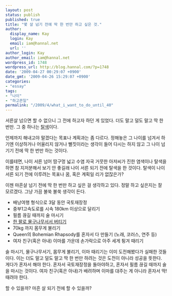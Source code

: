 ```yaml
---
layout: post
status: publish
published: true
title: "몇 살 넘기 전에 딱 한 번만 하고 싶은 것."
author:
  display_name: Kay
  login: Kay
  email: iam@hannal.net
  url: ''
author_login: Kay
author_email: iam@hannal.net
wordpress_id: 1748
wordpress_url: http://blog.hannal.com/?p=1748
date: '2009-04-27 00:29:07 +0900'
date_gmt: '2009-04-26 15:29:07 +0900'
categories:
- "essay"
tags:
- "나이"
- "하고픈일"
permalink: "/2009/4/what_i_want_to_do_until_40"
---
```

<p>서른살 넘으면 할 수 없으니 그 전에 하고자 하던 게 있었다. 더도 말고 덜도 말고 딱 한 번만. 그 중 하나는 <a href="http://blog.hannal.com/my_yellow_hair_2007/">탈색</a>이다.</p>
<p>언제까지 해내고야 말겠다는 목표나 계획과는 좀 다르다. 정해놓은 그 나이를 넘겨서 하기엔 이상하거나 어울리지 않거나 뻘짓이라는 생각이 들어 다시는 하지 않고 그 나이 넘기기 전에 딱 한 번만 하는 것이다.</p>
<p>이를테면, 나이 서른 넘어 땀구멍 넓고 수염 자국 거뭇한 아저씨가 진한 염색이나 탈색을 하면 참 지저분해서 보기 안 좋길래 나이 서른 되기 전에 탈색을 한 것이다. 탈색이 나이 서른 되기 전에 이루려는 목표나 꿈, 혹은 계획일 리가 없잖은가?</p>
<p>이젠 마흔살 넘기 전에 딱 한 번만 하고 싶은 걸 생각하고 있다. 정말 하고 싶은지는 잘 모르겠다. 그냥 가끔 불쑥 불쑥 생각이 든다.</p>
<ul>
<li>배낭여행 형식으로 3달 동안 국토재장정</li>
<li>중부1고속도로를 시속 180km 이상으로 달리기</li>
<li>필름 끊길 때까지 술 마시기</li>
<li><a href="http://blog.hannal.com/i_want_onehandstanding/">한 팔로 물구나무서서 버티기</a></li>
<li>70kg 까지 몸무게 불리기</li>
<li>Queen의 Bohemian Rhapsody를 혼자서 다 만들기 (노래, 코러스, 연주 등)</li>
<li>여자 친구(혹은 아내) 이마를 가운데 손가락으로 아주 세게 튕겨 때리기</li>
</ul>
<p>술 마시기, 물구나무서기, 몸무게 불리기, 이마 때리기는 이미 도전해봤다가 실패한 것들이다. 이는 더도 말고 덜도 말고 딱 한 번만 하려는 것은 도전이 아니라 성공을 뜻한다. 게다가 혼자서 해야 한다. 혼자서 국토재장정을 돌아야하고, 혼자서 필름 끊길 때까지 술을 마시는 것이다. 여자 친구(혹은 아내)가 배려하며 이마를 대주는 게 아니라 혼자서 딱! 때려야 한다.</p>
<p>할 수 있을까? 마흔 살 되기 전에 할 수 있을까?</p>
